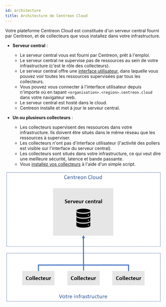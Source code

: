 ```yaml
---
id: architecture
title: Architecture de Centreon Cloud
---
```


Votre plateforme Centreon Cloud est constituée d'un serveur central fourni par Centreon, et de collecteurs que vous installez dans votre infrastructure.

* **Serveur central** :
  * Le serveur central vous est fourni par Centreon, prêt à l'emploi.
  * Le serveur central ne supervise pas de ressources au sein de votre infrastructure (c'est le rôle des collecteurs).
  * Le serveur central offre une [interface utilisateur](interface.md), dans laquelle vous pouvez voir toutes les ressources supervisées par tous les collecteurs.
  * Vous pouvez vous connecter à l'interface utilisateur depuis n'importe où en tapant `<organisation>.<region>.centreon.cloud` dans votre navigateur web.
  * Le serveur central est hosté dans le cloud.
  * Centreon installe et met à jour le serveur central.

* **Un ou plusieurs collecteurs** :
  * Les collecteurs supervisent des ressources dans votre infrastructure. Ils doivent être situés dans le même réseau que les ressources à superviser.
  * Les collecteurs n'ont pas d'interface utilisateur (l'activité des pollers est visible sur l'interface du serveur central).
  * Les collecteurs sont situés dans votre infrastructure, ce qui veut dire une meilleure sécurité, latence et bande passante.
  * Vous [installez vos collecteurs](../installation/deploy-poller.md) à l'aide d'un simple script.

![image](../assets/getting-started/infra3.png)
